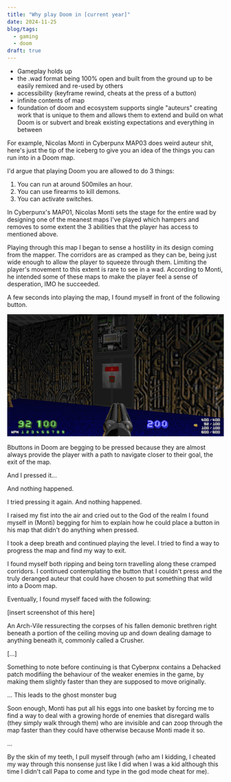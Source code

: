 ```yaml
---
title: "Why play Doom in [current year]"
date: 2024-11-25
blog/tags:
  - gaming
  - doom
draft: true
---
```


- Gameplay holds up
- the .wad format being 100% open and built from the ground up to be easily remixed and re-used by others 
- accessibility (keyframe rewind, cheats at the press of a button)
- infinite contents of map
- foundation of doom and ecosystem supports single "auteurs" creating work that is unique to them and allows them to extend and build on what Doom is or subvert and break existing expectations and everything in between 

<!--more-->


For example, Nicolas Monti in Cyberpunx MAP03 does weird auteur shit, here's just the tip of the iceberg to give you an idea of the things you can run into in a Doom map.

I'd argue that playing Doom you are allowed to do 3 things:

1. You can run at around 500miles an hour.
2. You can use firearms to kill demons.
3. You can activate switches.

In Cyberpunx's MAP01, Nicolas Monti sets the stage for the entire wad by designing one of the meanest maps I've played which hampers and removes to some extent the 3 abilities that the player has access to mentioned above.

Playing through this map I began to sense a hostility in its design coming from the mapper. The corridors are as cramped as they can be, being just wide enough to allow the player to squeeze through them. Limiting the player's movement to this extent is rare to see in a wad. According to Monti, he intended some of these maps to make the player feel a sense of desperation, IMO he succeeded.

A few seconds into playing the map, I found myself in front of the following button.

![](button.png)

Bbuttons in Doom are begging to be pressed because they are almost always provide the player with a path to navigate closer to their goal, the exit of the map.

And I pressed it...

And nothing happened.

I tried pressing it again. And nothing happened.

I raised my fist into the air and cried out to the God of the realm I found myself in (Monti) begging for him to explain how he could place a button in his map that didn't do anything when pressed.

I took a deep breath and continued playing the level. I tried to find a way to progress the map and find my way to exit.

I found myself both ripping and being torn travelling along these cramped corridors. I continued contemplating the button that I couldn't press and the truly deranged auteur that could have chosen to put something that wild into a Doom map.

Eventually, I found myself faced with the following:

[insert screenshot of this here]

An Arch-Vile ressurecting the corpses of his fallen demonic brethren right beneath a portion of the ceiling moving up and down dealing damage to anything beneath it, commonly called a Crusher.

[...]

Something to note before continuing is that Cyberpnx contains a Dehacked patch modifiing the behaviour of the weaker enemies in the game, by making them slightly faster than they are supposed to move originally. 

... This leads to the ghost monster bug

Soon enough, Monti has put all his eggs into one basket by forcing me to find a way to deal with a growing horde of enemies that disregard walls (they simply walk through them) who are invisible and can zoop through the map faster than they could have otherwise because Monti made it so.

...

By the skin of my teeth, I pull myself through (who am I kidding, I cheated my way through this nonsense just like I did when I was a kid although this time I didn't call Papa to come and type in the god mode cheat for me).